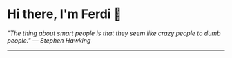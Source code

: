<h1>Hi there, I'm Ferdi 👋</h1>

<p><em>
  "The thing about smart people is that they seem like crazy people to dumb people." — Stephen Hawking
</em></p>

---
